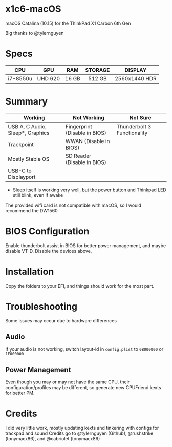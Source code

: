 # x1c6-macOS
macOS Catalina (10.15) for the ThinkPad X1 Carbon 6th Gen

Big thanks to @tylernguyen

# Specs
|    CPU   |   GPU   |  RAM  | STORAGE |    DISPLAY    |
|:--------:|:-------:|:-----:|:-------:|:-------------:|
| i7-8550u | UHD 620 | 16 GB |  512 GB | 2560x1440 HDR |

# Summary
| Working                          | Not Working                   | Not Sure                    |
|----------------------------------|-------------------------------|-----------------------------|
| USB A, C Audio, Sleep*, Graphics | Fingerprint (Disable in BIOS) | Thunderbolt 3 Functionality |
| Trackpoint                       | WWAN (Disable in BIOS)        |                             |
| Mostly Stable OS                 | SD Reader (Disable in BIOS)   |                             |
| USB-C to Displayport             |                               |                             |

* Sleep itself is working very well, but the power button and Thinkpad LED still blink, even if awake

The provided wifi card is not compatible with macOS, so I would recommend the DW1560

# BIOS Configuration
Enable thunderbolt assist in BIOS for better power management, and maybe disable VT-D. Disable the devices above, 

# Installation
Copy the folders to your EFI, and things should work for the most part.

# Troubleshooting
Some issues may occur due to hardware differences

## Audio
If your audio is not working, switch layout-id in ``config.plist`` to ``0B000000`` or ``1F000000``

## Power Management
Even though you may or may not have the same CPU, their configuration/profiles may be different, so generate new CPUFriend kexts for better PM.

# Credits
I did very little work, mostly updating kexts and tinkering with configs for trackpad and sound
Credits go to @tylernguyen (Github), @rushstrike (tonymacx86), and @cabriolet (tonymacx86)
